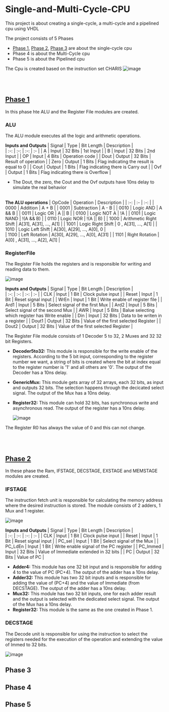 # Single-and-Multi-Cycle-CPU

This project is about creating a single-cycle, a multi-cycle and a pipelined cpu using VHDL

The project consists of 5 Phases 
  - <a href="https://github.com/AlexanderStavrop/Single-and-Multi-Cycle-CPU/blob/master/README.md#phase-1">Phase 1</a>,
    <a href="https://github.com/AlexanderStavrop/Single-and-Multi-Cycle-CPU/blob/master/README.md#phase-2">Phase 2</a>,
    <a href="https://github.com/AlexanderStavrop/Single-and-Multi-Cycle-CPU/blob/master/README.md#phase-3">Phase 3</a> are about the single-cycle cpu
  - Phase 4 is about the Multi-Cycle cpu
  - Phase 5 is about the Pipelined cpu

The Cpu is created based on the instruction set CHARIS
![image](https://user-images.githubusercontent.com/56675566/167747415-19aa0df1-ead7-447a-8ff4-63270c4d6872.png)

<br></br>
## <a href="https://github.com/AlexanderStavrop/Single-and-Multi-Cycle-CPU/tree/master/Phase_1">Phase 1</a>

In this phase hte ALU and the Register File modules are created.

### ALU
The ALU module executes all the logic and arithmetic operations. 

**Inputs and Outputs**
| Signal |  Type  | Bit Length |  Description                             |   
| :-:    |  :-:   |     :-:  	 |        :-  	                            |
|  A     | Input  |   32 Bits  | 1st Input                                |
|  B     | Input  |   32 Bits  | 2nd Input                                |
|  OP    | Input  |    4 Bits  | Operation code                           |
|  Dout  | Output |   32 Bits  | Result of operation                      |
|  Zero  | Output |    1 Bits  | Flag indicating the result is equal to 0 |
|  Cout  | Output |    1 Bits  | Flag indicating there is Carry out       |
|  Ovf   | Output |    1 Bits  | Flag indicating there is Overflow        |
- The Dout, the zero, the Cout and the Ovf outputs have 10ns delay to simulate the real behavior
 <br></br>

**The ALU operations**
| OpCode | Operation              | Description                    |
|  :-:   |    :-                  |     :-:  	                     | 
|  0000  | Addition               | A + B                          | 
|  0001  | Subtraction            | A - B                          |
|  0010  | Logic AND              | A && B                         |
|  0011  | Logic OR               | A \|\| B                       |
|  0100  | Logic NOT A            | !A                             | 
|  0101  | Logic NAND             | !(A && B)                      |
|  0110  | Logic NOR              | !(A \|\| B)                    |
|  1000  | Arithmetic Right Shift | A[31], A[31], ..., A[1]        |
|  1001  | Logic Right Shift      |   0  , A[31], ..., A[1]        |
|  1010  | Logic Left Shift       | A[30], A[29], ..., A[0],   0   |         
|  1100  | Left Rotation          | A[30], A[29], ..., A[0], A[31] |
|  1101  | Right Rotation         | A[0] , A[31], ..., A[2], A[1]  |

### RegisterFile
The Register File holds the registers and is responsible for writing and reading data to them. 

![image](https://user-images.githubusercontent.com/56675566/168846080-8f96f9a7-fd41-4e8f-b3f1-ba0086834559.png)

**Inputs and Outputs**
| Signal |  Type  | Bit Length |  Description                                     |   
|  :-:   |  :-:   |     :-:  	 |        :-  	                                    |
|  CLK   | Input  |    1 Bit   | Clock pulse input                                |
|  Reset | Input  |    1 Bit   | Reset signal input                               |
|  WrEn  | Input  |    1 Bit   | Write enable of register file                    |
|  Ard1  | Input  |    5 Bits  | Select signal of the first Mux                   |
|  Ard2  | Input  |    5 Bits  | Select signal of the second Mux                  |
|  AWR   | Input  |    5 Bits  | Balue selecting which register has Write enable  |
|  Din   | Input  |   32 Bits  | Data to be writen in a register                  |
|  Dout1 | Output |   32 Bits  | Value of the first selected Register             |
|  Dout2 | Output |   32 Bits  | Value of the first selected Register             |


The Register File module consists of 1 Decoder 5 to 32, 2 Muxes and 32 32 bit Registers.
- **Decoder5to32:** This module is responsible for the write enable of the registers. According to the 5 bit input, corresponding to the register number we want, a string of bits is created where the bit at index equal to the register number is '1' and all others are '0'. The output of the Decoder has a 10ns delay.
- **GenericMux:** This module gets array of 32 arrays, each 32 bits, as input and outputs 32 bits. The selection happens through the decicated select signal. The output of the Mux has a 10ns delay.
- **Register32:** This module can hold 32 bits, has synchronous write and asynchronous read. The output of the register has a 10ns delay. 
  
  ![image](https://user-images.githubusercontent.com/56675566/168843307-f261eaea-8f6c-491a-8385-3d398f5aadd9.png)

The Register R0 has always the value of 0 and this can not change.

<br></br>
## <a href="https://github.com/AlexanderStavrop/Single-and-Multi-Cycle-CPU/tree/master/Phase_2">Phase 2</a>

In these phase the Ram, IFSTAGE, DECSTAGE, EXSTAGE and MEMSTAGE modules are created.

### IFSTAGE 
The instruction fetch unit is responsible for calculating the memory address where the desired instruction is stored. The module consists of 2 adders, 1 Mux and 1 register.

![image](https://user-images.githubusercontent.com/56675566/168852709-897d5557-9144-400f-a023-e5dc68ab4610.png)

**Inputs and Outputs**
| Signal    |  Type  | Bit Length |  Description                                     |   
|  :-:      |  :-:   |     :-:  	|        :-  	                                     | 
|  CLK      | Input  |    1 Bit   | Clock pulse input                                |
|  Reset    | Input  |    1 Bit   | Reset signal input                               |
|  PC_sel   | Input  |    1 Bit   | Select signal of the Mux                         |
|  PC_LdEn  | Input  |    1 Bit   | Write enable signal of the PC register           |
|  PC_Immed | Input  |   32 Bits  | Value of Immediate extended in 32 bits           |
|  PC 	    | Output |   32 Bits  | Value of PC                                      |

- **Adder4:** This module has one 32 bit input and is responsible for adding 4 to the value of PC (PC+4). The output of the adder has a 10ns delay.
- **Adder32:** This module has two 32 bit inputs and is responsible for adding the value of (PC+4) and the value of Immediate (from DECSTAGE). The output of the adder has a 10ns delay.
- **Mux32:** This module has two 32 bit inputs, one for each adder result and the output is selected with the dedicated select signal. The output of the Mux has a 10ns delay.
- **Register32:** This module is the same as the one created in Phase 1.

### DECSTAGE 
The Decode unit is responsible for using the instruction to select the registers needed for the execution of the operation and extending the value of Immed to 32 bits. 

![image](https://user-images.githubusercontent.com/56675566/168861593-ae8c244b-a304-40b4-8ac2-b1f9c66b7e10.png)



## Phase 3
## Phase 4
## Phase 5
